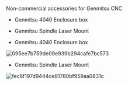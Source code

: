 
Non-commercial accessories for Genmitsu CNC

*  Genmitsu 4040 Enclosure box
*  Genmitsu Spindle Laser Mount




*  Genmitsu 4040 Enclosure box

![095ee7b759de09e939b294cafe7bc573](https://github.com/user-attachments/assets/55990078-8047-46f8-8a19-e20183d1df3f)


*  Genmitsu Spindle Laser Mount


![fec6f197d9444ce81780bf959aa0831c](https://github.com/user-attachments/assets/bad65cd6-0dd6-42ad-8275-3ea87e04a8a8)
